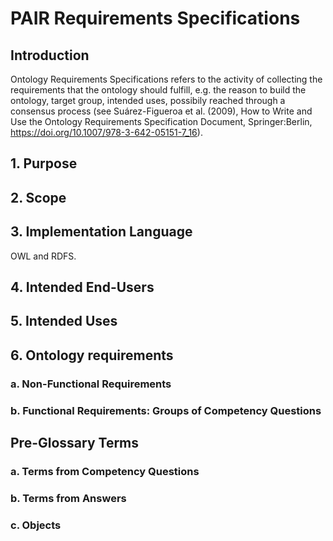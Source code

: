 # PAIR Requirements Specifications

## Introduction

Ontology Requirements Specifications refers to the activity of collecting the requirements that the ontology should fulfill, e.g. the reason to build the ontology, target group, intended uses, possibily reached through a consensus process (see Suárez-Figueroa et al. (2009), How to Write and Use the Ontology Requirements Specification Document, Springer:Berlin, https://doi.org/10.1007/978-3-642-05151-7_16).

## 1. Purpose

## 2. Scope

## 3. Implementation Language

OWL and RDFS.

## 4. Intended End-Users

## 5. Intended Uses

## 6. Ontology requirements

### a. Non-Functional Requirements

### b. Functional Requirements: Groups of Competency Questions

## Pre-Glossary Terms

### a. Terms from Competency Questions

### b. Terms from Answers

### c. Objects
